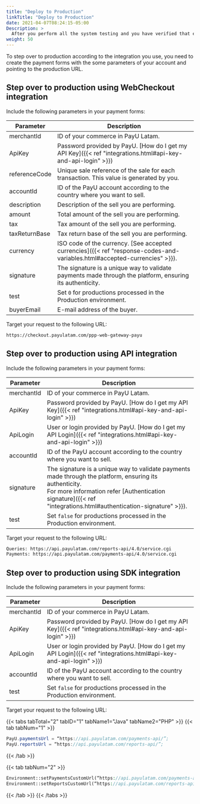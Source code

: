 ```yaml
---
title: "Deploy to Production"
linkTitle: "Deploy to Production"
date: 2021-04-07T08:24:15-05:00
Description: >
  After you perform all the system testing and you have verified that everything is working properly, you can change to the production server; where the actual transactions are processed.
weight: 50
---
```


To step over to production according to the integration you use, you need to create the payment forms with the some parameters of your account and pointing to the production URL.

## Step over to production using WebCheckout integration
Include the following parameters in your payment forms:

| Parameter     | Description                                                                                                 |
|---------------|-------------------------------------------------------------------------------------------------------------|
| merchantId    | ID of your commerce in PayU Latam.                                                                          |
| ApiKey        | Password provided by PayU. [How do I get my API Key]({{< ref "integrations.html#api-key-and-api-login" >}}) |
| referenceCode | Unique sale reference of the sale for each transaction. This value is generated by you.                     |
| accountId     | ID of the PayU account according to the country where you want to sell.                                     |
| description   | Description of the sell you are performing.                                                                 |
| amount        | Total amount of the sell you are performing.                                                                |
| tax           | Tax amount of the sell you are performing.                                                                  |
| taxReturnBase | Tax return base of the sell you are performing.                                                             |
| currency      | ISO code of the currency. [See accepted currencies]({{< ref "response-codes-and-variables.html#accepted-currencies" >}}). |
| signature     | The signature is a unique way to validate payments made through the platform, ensuring its authenticity.    |
| test          | Set `0` for productions processed in the Production environment.                                             |
| buyerEmail    | E-mail address of the buyer.                                                                                 |

Target your request to the following URL:

```HTML
https://checkout.payulatam.com/ppp-web-gateway-payu
```

## Step over to production using API integration
Include the following parameters in your payment forms:

| Parameter     | Description                                                                                                 |
|---------------|-------------------------------------------------------------------------------------------------------------|
| merchantId    | ID of your commerce in PayU Latam.                                                                          |
| ApiKey        | Password provided by PayU. [How do I get my API Key]({{< ref "integrations.html#api-key-and-api-login" >}}) |
| ApiLogin      | User or login provided by PayU. [How do I get my API Login]({{< ref "integrations.html#api-key-and-api-login" >}}) |
| accountId     | ID of the PayU account according to the country where you want to sell.                                     |
| signature     | The signature is a unique way to validate payments made through the platform, ensuring its authenticity.<br>For more information refer [Authentication signature]({{< ref "integrations.html#authentication-signature" >}}). |
| test          | Set `false` for productions processed in the Production environment.                                        |

Target your request to the following URL:

```HTML
Queries: https://api.payulatam.com/reports-api/4.0/service.cgi
Payments: https://api.payulatam.com/payments-api/4.0/service.cgi
```

## Step over to production using SDK integration
Include the following parameters in your payment forms:

| Parameter     | Description                                                                                                 |
|---------------|-------------------------------------------------------------------------------------------------------------|
| merchantId    | ID of your commerce in PayU Latam.                                                                          |
| ApiKey        | Password provided by PayU. [How do I get my API Key]({{< ref "integrations.html#api-key-and-api-login" >}}) |
| ApiLogin      | User or login provided by PayU. [How do I get my API Login]({{< ref "integrations.html#api-key-and-api-login" >}}) |
| accountId     | ID of the PayU account according to the country where you want to sell.                                     |
| test          | Set `false` for productions processed in the Production environment.                                        |

Target your request to the following URL:

{{< tabs tabTotal="2" tabID="1" tabName1="Java" tabName2="PHP" >}}
{{< tab tabNum="1" >}}
```Java
PayU.paymentsUrl = “https://api.payulatam.com/payments-api/”;
PayU.reportsUrl = “https://api.payulatam.com/reports-api/”;
```
{{< /tab >}}

{{< tab tabNum="2" >}}
```PHP
Environment::setPaymentsCustomUrl(“https://api.payulatam.com/payments-api/4.0/service.cgi”);
Environment::setReportsCustomUrl(“https://api.payulatam.com/reports-api/4.0/service.cgi”);
```
{{< /tab >}}
{{< /tabs >}}
